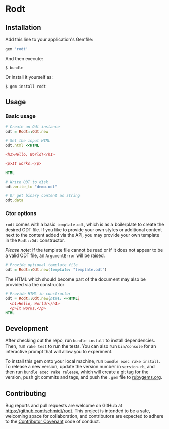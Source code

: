 # Rodt


## Installation

Add this line to your application's Gemfile:

```ruby
gem 'rodt'
```

And then execute:

    $ bundle

Or install it yourself as:

    $ gem install rodt

## Usage

### Basic usage

```ruby
# Create an Odt instance
odt = Rodt::Odt.new

# Set the input HTML
odt.html <<HTML

<h1>Hello, World!</h1>

<p>It works.</p>

HTML

# Write ODT to disk
odt.write_to "demo.odt"

# Or get binary content as string
odt.data
```

### Ctor options

`rodt` comes with a basic `template.odt`, which is as a boilerplate to create
the desired ODT file. If you like to provide your own styles or additional
content next to the content added via the API, you may provide your own template
in the `Rodt::Odt` constructor.

*Please note:* If the template file cannot be read or if it does not appear to
be a valid ODT file, an `ArgumentError` will be raised.

```ruby
# Provide optional template file
odt = Rodt::Odt.new(template: "template.odt")
```




The HTML which should become part of the document may also be provided via the
constructor

```ruby
# Provide HTML in constructor
odt = Rodt::Odt.new(html: <<HTML)
  <h1>Hello, World!</h1>
  <p>It works.</p>
HTML
```

## Development

After checking out the repo, run `bundle install` to install dependencies. Then,
run `rake test` to run the tests. You can also run `bin/console` for an
interactive prompt that will allow you to experiment.

To install this gem onto your local machine, run `bundle exec rake install`. To
release a new version, update the version number in `version.rb`, and then run
`bundle exec rake release`, which will create a git tag for the version, push
git commits and tags, and push the `.gem` file to
[rubygems.org](https://rubygems.org).

## Contributing

Bug reports and pull requests are welcome on GitHub at
https://github.com/schmidt/rodt. This project is intended to be a safe,
welcoming space for collaboration, and contributors are expected to adhere to
the [Contributor Covenant](http://contributor-covenant.org) code of conduct.

